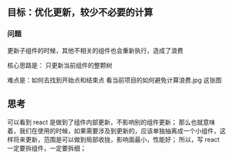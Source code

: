 ## 目标：优化更新，较少不必要的计算

### 问题

更新子组件的时候，其他不相关的组件也会重新执行，造成了浪费

核心思路是： 只更新当前组件的整颗树

难点是：如何去找到开始点和结束点
看当前项目的如何避免计算浪费.jpg 这张图

## 思考

可以看到 react 是做到了组件内部更新，不影响别的组件更新；
那么也就意味着，我们在使用的时候，如果需要涉及到更新的，应该单独抽离成一个小组件，这样将来更新，范围是可以做到局部收拢，影响面最小，性能好；
所以，写 react 一定要拆组件，一定要拆细；

